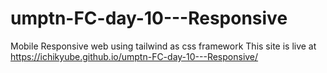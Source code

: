 # umptn-FC-day-10---Responsive
Mobile Responsive web using tailwind as css framework
This site is live at https://ichikyube.github.io/umptn-FC-day-10---Responsive/
